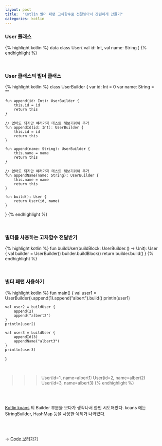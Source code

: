 ```yaml
---
layout: post
title:  "Kotlin 빌더 패턴 고차함수로 전달받아서 간편하게 만들기"
categories: kotlin
---
```


### User 클래스
{% highlight kotlin %}
data class User(
	val id: Int,
	val name: String
)
{% endhighlight %}

<br>

### User 클래스의 빌더 클래스
{% highlight kotlin %}
class UserBuilder {
    var id: Int = 0
    var name: String = ""
    
    fun append(id: Int): UserBuilder {
        this.id = id
        return this
    }
    
    // 없어도 되지만 여러가지 테스트 해보기위해 추가
    fun appendId(id: Int): UserBuilder {
        this.id = id
        return this
    }
    
    fun append(name: String): UserBuilder {
     	this.name = name
        return this
    }
    
    // 없어도 되지만 여러가지 테스트 해보기위해 추가
    fun appendName(name: String): UserBuilder {
     	this.name = name
        return this
    }
    
    fun build(): User {
        return User(id, name)
    }
}
{% endhighlight %}

<br>

### 빌더를 사용하는 고차함수 전달받기
{% highlight kotlin %}
fun buildUser(buildBlock: UserBuilder.() -> Unit): User {
    val builder = UserBuilder()
    builder.buildBlock()
    return builder.build()
}
{% endhighlight %}

<br>

### 빌더 패턴 사용하기
{% highlight kotlin %}
fun main() {
    val user1 = UserBuilder().append(1).append("albert").build()
    println(user1)
    
    val user2 = buildUser {
        append(2)
        append("albert2")
    }
    println(user2)
    
    val user3 = buildUser {
        appendId(3)
        appendName("albert3")
    }
    println(user3)
}

<br>

>>> User(id=1, name=albert1)
>>> User(id=2, name=albert2)
>>> User(id=3, name=albert3)
{% endhighlight %}

<br/>
<br/>

[Kotlin koans](https://play.kotlinlang.org/koans/Builders/String%20and%20map%20builders/Task.kt) 의 Builder 부분을 보다가 생각나서 한번 시도해봤다.
koans 에는 StringBuilder, HashMap 등을 사용한 예제가 나와있다.

<br/>
<br/>

-> [Code 보러가기](https://pl.kotl.in/QeZ6FQg_L)

